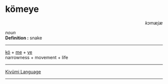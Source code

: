 
# kömeye

<div align="right"><i>kɔmæjæ</i></div>

*noun*  
**Definition :** snake  

---

[kö](kö.md) + [me](me.md) + [ye](ye.md)  
narrowness + movement + life  

---

[Kivümi Language](../README.md)

---
